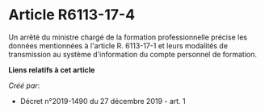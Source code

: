 # Article R6113-17-4

Un arrêté du ministre chargé de la formation professionnelle précise les données mentionnées à l'article R. 6113-17-1 et
leurs modalités de transmission au système d'information du compte personnel de formation.

**Liens relatifs à cet article**

_Créé par_:

  - Décret n°2019-1490 du 27 décembre 2019 - art. 1
